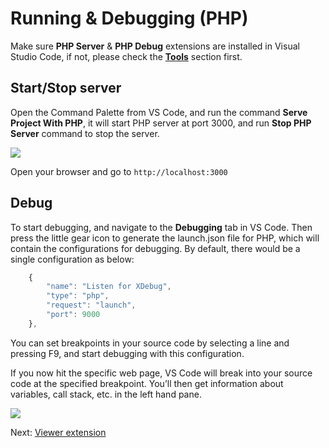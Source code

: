 # Running & Debugging (PHP)

Make sure **PHP Server** & **PHP Debug** extensions are installed in Visual Studio Code, if not, please check the [**Tools**](environment/tools/php) section first.

## Start/Stop server

Open the Command Palette from VS Code, and run the command **Serve Project With PHP**, it will start PHP server at port 3000, and run **Stop PHP Server** command to stop the server.

![](_media/php/vs_code_debug.png) 

Open your browser and go to `http://localhost:3000`


## Debug
To start debugging, and navigate to the **Debugging** tab in VS Code. Then press the little gear icon to generate the launch.json file for PHP, which will contain the configurations for debugging. By default, there would be a single configuration as below:

```javascript
    {
        "name": "Listen for XDebug",
        "type": "php",
        "request": "launch",
        "port": 9000
    },
```
You can set breakpoints in your source code by selecting a line and pressing F9, and start debugging with this configuration.

If you now hit the specific web page, VS Code will break into your source code at the specified breakpoint. You’ll then get information about variables, call stack, etc. in the left hand pane.


![](_media/php/vs_code_debug.gif) 


Next: [Viewer extension](tutorials/extensions)